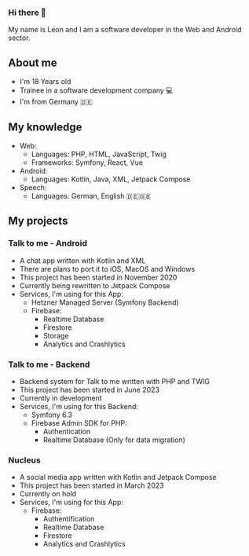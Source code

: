 ### Hi there 👋
My name is Leon and I am a software developer in the Web and Android sector.

## About me
- I'm 18 Years old
- Trainee in a software development company 💻
- I'm from Germany 🇩🇪

## My knowledge
- Web:
  - Languages: PHP, HTML, JavaScript, Twig
  - Frameworks: Symfony, React, Vue
- Android:
  - Languages: Kotlin, Java, XML, Jetpack Compose
- Speech:
  - Languages: German, English 🇩🇪🇬🇧

## My projects
### Talk to me - Android
- A chat app written with Kotlin and XML
- There are plans to port it to iOS, MacOS and Windows
- This project has been started in November 2020
- Currently being rewritten to Jetpack Compose
- Services, I'm using for this App:
  - Hetzner Managed Server (Symfony Backend)
  - Firebase:
    - Realtime Database
    - Firestore
    - Storage
    - Analytics and Crashlytics
### Talk to me - Backend
  - Backend system for Talk to me written with PHP and TWIG
  - This project has been started in June 2023
  - Currently in development
  - Services, I'm using for this Backend:
    - Symfony 6.3
    - Firebase Admin SDK for PHP:
      - Authentication
      - Realtime Database (Only for data migration)
### Nucleus
- A social media app written with Kotlin and Jetpack Compose
- This project has been started in March 2023
- Currently on hold
- Services, I'm using for this App:
  - Firebase:
    - Authentification
    - Realtime Database
    - Firestore
    - Analytics and Crashlytics
